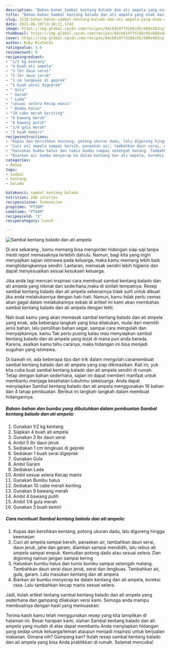 ```yaml
---
description: "Bahan-bahan Sambal kentang balado dan ati ampela yang enak dan Mudah Dibuat"
title: "Bahan-bahan Sambal kentang balado dan ati ampela yang enak dan Mudah Dibuat"
slug: 1218-bahan-bahan-sambal-kentang-balado-dan-ati-ampela-yang-enak-dan-mudah-dibuat
date: 2021-06-10T13:18:21.174Z
image: https://img-global.cpcdn.com/recipes/84cb814ffd186c05/680x482cq70/sambal-kentang-balado-dan-ati-ampela-foto-resep-utama.jpg
thumbnail: https://img-global.cpcdn.com/recipes/84cb814ffd186c05/680x482cq70/sambal-kentang-balado-dan-ati-ampela-foto-resep-utama.jpg
cover: https://img-global.cpcdn.com/recipes/84cb814ffd186c05/680x482cq70/sambal-kentang-balado-dan-ati-ampela-foto-resep-utama.jpg
author: Ruby Richards
ratingvalue: 3.6
reviewcount: 9
recipeingredient:
- "1/2 kg kentang"
- "4 buah ati ampela"
- "3 lbr daun serai"
- "5 lbr daun jeruk"
- "1 cm lengkuas di geprek"
- "1 buah serai digeprek"
- " Gula"
- " Garam"
- " Lada"
- "sesuai selera Kecap manis"
- " Bumbu halus"
- "10 cabe merah keriting"
- "9 bawang merah"
- "4 bawang putih"
- "1/4 gula merah"
- "3 buah kemiri"
recipeinstructions:
- "Kupas dan bersihkan kentang, potong ukuran dadu, lalu digoreng hingga keemasan"
- "Cuci ati ampela sampai bersih, panaskan air, tambahkan daun serai, daun jeruk, jahe dan garam, diamkan sampai mendidih, lalu rebus ati ampela sampai empuk. Kemudian potong dadu atau sesuai selera. Dan digoreng namun jangan sampai kering"
- "Haluskan bumbu halus dan tumis bumbu sampai setengah matang. Tambahkan daun serai daun jeruk, serai dan lengkuas. Tambahkan air, gula, garam. Lalu masukan kentang dan ati ampela"
- "Biarkan air bumbu menyerap ke dalam kentang dan ati ampela, koreksi rasa. Lalu tambahkan kecap manis sesuai selera."
categories:
- Resep
tags:
- sambal
- kentang
- balado

katakunci: sambal kentang balado 
nutrition: 240 calories
recipecuisine: Indonesian
preptime: "PT36M"
cooktime: "PT44M"
recipeyield: "2"
recipecategory: Lunch

---
```



![Sambal kentang balado dan ati ampela](https://img-global.cpcdn.com/recipes/84cb814ffd186c05/680x482cq70/sambal-kentang-balado-dan-ati-ampela-foto-resep-utama.jpg)

Di era  sekarang , kamu memang bisa mengorder hidangan siap saji tanpa mesti repot memasaknya terlebih dahulu. Namun, bagi kita yang ingin menyajikan sajian istimewa pada keluarga, maka kamu memang lebih baik menghidangkannya sendiri. Lantaran, memasak sendiri lebih higienis dan dapat menyesuaikan sesuai kesukaan keluarga.

Jika anda lagi mencari inspirasi cara membuat sambal kentang balado dan ati ampela yang nikmat dan sederhana,maka di sinilah tempatnya. Resep sambal kentang balado dan ati ampela  sebenarnya tidak sulit untuk dibuat jika anda melakukannya dengan hati-hati. Namun, kamu tidak perlu cemas akan gagal dalam melakukannya 
sebab di artikel ini kami akan membahas sambal kentang balado dan ati ampela dengan teliti.  



Nah buat kamu yang akan memasak sambal kentang balado dan ati ampela yang enak, ada beberapa langkah yang bisa dilakukan, mulai dari memilih jenis bahan, lalu pemilihan bahan segar, sampai cara mengolah dan menyajikannya. kamu Tak perlu pusing kalau mau menyiapkan sambal kentang balado dan ati ampela yang lezat di mana pun anda berada. Karena, asalkan kamu  tahu caranya, maka hidangan ini bisa menjadi suguhan yang istimewa.

Di bawah ini, ada beberapa tips dan trik dalam mengolah caramembuat sambal kentang balado dan ati ampela yang siap dikreasikan. Kali ini, yuk kita coba buat sambal kentang balado dan ati ampela sendiri di rumah. Tetap dengan bahan sederhana, sajian ini dapat memberi manfaat untuk membantu menjaga kesehatan tubuhmu sekeluarga. Anda dapat menyiapkan Sambal kentang balado dan ati ampela menggunakan 16 bahan dan 4 tahap pembuatan. Berikut ini langkah-langkah dalam membuat hidangannya.

<!--inarticleads1-->

##### Bahan-bahan dan bumbu yang dibutuhkan dalam pembuatan Sambal kentang balado dan ati ampela:

1. Gunakan 1/2 kg kentang
1. Siapkan 4 buah ati ampela
1. Gunakan 3 lbr daun serai
1. Ambil 5 lbr daun jeruk
1. Sediakan 1 cm lengkuas di geprek
1. Sediakan 1 buah serai digeprek
1. Gunakan  Gula
1. Ambil  Garam
1. Sediakan  Lada
1. Ambil sesuai selera Kecap manis
1. Gunakan  Bumbu halus
1. Sediakan 10 cabe merah keriting
1. Gunakan 9 bawang merah
1. Ambil 4 bawang putih
1. Ambil 1/4 gula merah
1. Gunakan 3 buah kemiri




<!--inarticleads2-->

##### Cara membuat Sambal kentang balado dan ati ampela:

1. Kupas dan bersihkan kentang, potong ukuran dadu, lalu digoreng hingga keemasan
1. Cuci ati ampela sampai bersih, panaskan air, tambahkan daun serai, daun jeruk, jahe dan garam, diamkan sampai mendidih, lalu rebus ati ampela sampai empuk. Kemudian potong dadu atau sesuai selera. Dan digoreng namun jangan sampai kering
1. Haluskan bumbu halus dan tumis bumbu sampai setengah matang. Tambahkan daun serai daun jeruk, serai dan lengkuas. Tambahkan air, gula, garam. Lalu masukan kentang dan ati ampela
1. Biarkan air bumbu menyerap ke dalam kentang dan ati ampela, koreksi rasa. Lalu tambahkan kecap manis sesuai selera.




Jadi, itulah artikel tentang  sambal kentang balado dan ati ampela  yang sederhana dan gampang dilakukan versi kami. Semoga anda mampu membuatnya dengan hasil yang memuaskan. 

Terima kasih kamu telah menggunakan resep yang kita tampilkan di halaman ini. Besar harapan kami, olahan  Sambal kentang balado dan ati ampela yang mudah di atas dapat membantu Anda menyiapkan hidangan yang sedap untuk keluarga/teman ataupun menjadi inspirasi untuk berjualan makanan. Gimana nih? Gampang kan? Itulah resep sambal kentang balado dan ati ampela yang bisa Anda praktikkan di rumah. Selamat mencoba!

